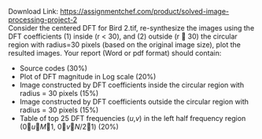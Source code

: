 Download Link: https://assignmentchef.com/product/solved-image-processing-project-2
<br>
Consider the centered DFT for Bird 2.tif, re-synthesize the images using the DFT coefficients (1) inside (r &lt; 30), and (2) outside (r  30) the circular region with radius=30 pixels (based on the original image size), plot the resulted images. Your report (Word or pdf format) should contain:

<ul>

 <li>Source codes (30%)</li>

 <li>Plot of DFT magnitude in Log scale (20%)</li>

 <li>Image constructed by DFT coefficients inside the circular region with radius = 30 pixels (15%)</li>

 <li>Image constructed by DFT coefficients outside the circular region with radius = 30 pixels (15%)</li>

 <li>Table of top 25 DFT frequencies (<em>u</em>,<em>v</em>) in the left half frequency region (0<em>u</em><em>M</em>1, 0<em>v</em><em>N</em>/21) (20%)</li>

</ul>